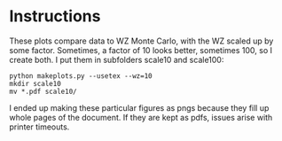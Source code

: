 # Instructions

These plots compare data to WZ Monte Carlo, with the WZ scaled up by some factor.  Sometimes, a factor of 10 looks better, sometimes 100, so I create both.  I put them in subfolders scale10 and scale100:

    python makeplots.py --usetex --wz=10
    mkdir scale10
    mv *.pdf scale10/

I ended up making these particular figures as pngs because they fill up whole pages of the document.  If they are kept as pdfs, issues arise with printer timeouts.

